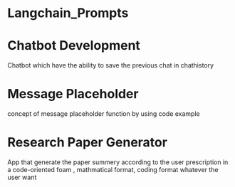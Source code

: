 # Langchain_Prompts

# Chatbot Development 
Chatbot which have the ability to save the previous chat
in chathistory 

# Message Placeholder
concept of message placeholder function by using code example

# Research Paper Generator
App that generate the paper summery according to the user prescription in a 
code-oriented foam , mathmatical format, coding format whatever the user want
